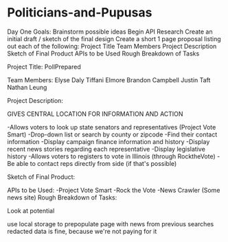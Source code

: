 # Politicians-and-Pupusas

Day One Goals:
Brainstorm possible ideas 
Begin API Research
  Create an initial draft / sketch of the final design
  Create a short 1 page proposal listing out each of the following:
    Project Title 
    Team Members
    Project Description
    Sketch of Final Product
    APIs to be Used
    Rough Breakdown of Tasks 



Project Title: 
PollPrepared


Team Members:
Elyse Daly
Tiffani Elmore
Brandon Campbell
Justin Taft
Nathan Leung

Project Description:

GIVES CENTRAL LOCATION FOR INFORMATION AND ACTION

  -Allows voters to look up state senators and representatives (Project Vote Smart)
    -Drop-down list or search by county or zipcode
    -Find their contact information
    -Display campaign finance information and history
    -Display recent news stories regarding each representative
    -Display legislative history
  -Allows voters to registers to vote in Illinois (through RocktheVote)
  -Be able to contact reps directly from side (if that's possible)

Sketch of Final Product:

APIs to be Used:
  -Project Vote Smart
  -Rock the Vote
  -News Crawler (Some news site)
Rough Breakdown of Tasks:

Look at potential 

use local storage to prepopulate page with news from previous searches
redacted data is fine, because we're not paying for it
